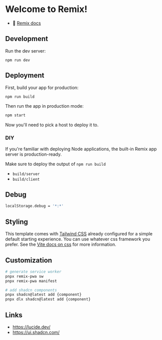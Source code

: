 # Welcome to Remix!

- 📖 [Remix docs](https://remix.run/docs)

## Development

Run the dev server:

```shellscript
npm run dev
```

## Deployment

First, build your app for production:

```sh
npm run build
```

Then run the app in production mode:

```sh
npm start
```

Now you'll need to pick a host to deploy it to.

### DIY

If you're familiar with deploying Node applications, the built-in Remix app server is production-ready.

Make sure to deploy the output of `npm run build`

- `build/server`
- `build/client`

## Debug

```bash
localStorage.debug = '*:*'
```

## Styling

This template comes with [Tailwind CSS](https://tailwindcss.com/) already configured for a simple default starting experience. You can use whatever css framework you prefer. See the [Vite docs on css](https://vitejs.dev/guide/features.html#css) for more information.

## Customization

```bash
# generate service worker
pnpx remix-pwa sw
pnpx remix-pwa manifest

# add shadcn components
pnpx shadcn@latest add {component}
pnpx dlx shadcn@latest add {component}
```

## Links

- https://lucide.dev/
- https://ui.shadcn.com/
